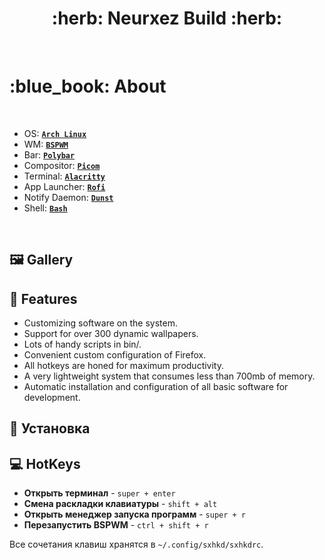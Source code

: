 <h1 align="center"> :herb: Neurxez Build :herb: </h1>

<!-- BADGES -->
</br>

<!-- INFORMATION -->
<h1 align="left"> :blue_book: About</h1> 

</br>

 - OS: [**`Arch Linux`**](https://archlinux.org/)
 - WM: [**`BSPWM`**](https://github.com/baskerville/bspwm)
 - Bar: [**`Polybar`**](https://github.com/polybar/polybar)
 - Compositor: [**`Picom`**](https://github.com/yshui/picom)
 - Terminal: [**`Alacritty`**](https://github.com/alacritty/alacritty)
 - App Launcher: [**`Rofi`**](https://github.com/davatorium/rofi)
 - Notify Daemon: [**`Dunst`**](https://github.com/dunst-project/dunst)
 - Shell: [**`Bash`**](https://github.com/fish-shell/fish-shell)

</br>


<!-- IMAGES -->
## 🖼️ Gallery


<!-- FEATURES -->
## 🚀 Features
* Customizing software on the system.
* Support for over 300 dynamic wallpapers.
* Lots of handy scripts in bin/.
* Convenient custom configuration of Firefox.
* All hotkeys are honed for maximum productivity.
* A very lightweight system that consumes less than 700mb of memory.
* Automatic installation and configuration of all basic software for development.


<!-- INSTALLATION -->
## :blue_book: Установка

<!-- HOTKEYS -->
## 💻 HotKeys
* **Открыть терминал** - `super + enter`
* **Смена раскладки клавиатуры** - `shift + alt`
* **Открыть менеджер запуска программ** - `super + r`
* **Перезапустить BSPWM** - `ctrl + shift + r`

Все сочетания клавиш хранятся в `~/.config/sxhkd/sxhkdrc`.
